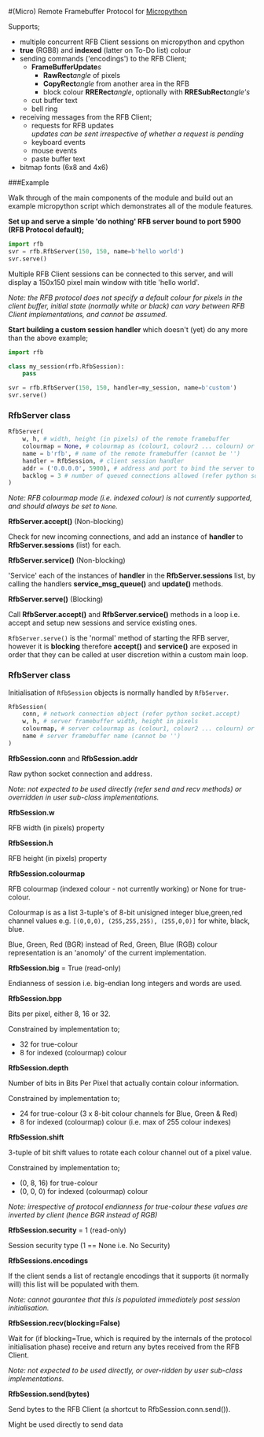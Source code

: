 #(Micro) Remote Framebuffer Protocol for [Micropython](www.micropython.org)

Supports;
- multiple concurrent RFB Client sessions on micropython and cpython
- **true** (RGB8) and **indexed** (latter on To-Do list) colour
- sending commands ('encodings') to the RFB Client;
    - **FrameBufferUpdate**_s_
        - **RawRect**_angle_ of pixels
        - **CopyRect**_angle_ from another area in the RFB 
        - block colour **RRERect**_angle_, optionally with **RRESubRect**_angle's_
    - cut buffer text
    - bell ring
- receiving messages from the RFB Client;
    - requests for RFB updates<BR/>
      _updates can be sent irrespective of whether a request is pending_
    - keyboard events
    - mouse events
    - paste buffer text
- bitmap fonts (6x8 and 4x6)

###Example

Walk through of the main components of the module and build out an example 
micropython script which demonstrates all of the module features.

**Set up and serve a simple 'do nothing' RFB server bound to port 5900 (RFB Protocol default);**

```python
import rfb
svr = rfb.RfbServer(150, 150, name=b'hello world')
svr.serve()
``` 

Multiple RFB Client sessions can be connected to this server, and will display
a 150x150 pixel main window with title 'hello world'.  

_Note: the RFB protocol does not specify a default colour for pixels in the client buffer, initial state (normally white or black) can vary between RFB Client implementations, and cannot be assumed._

**Start building a custom session handler** which doesn't (yet) do any more than the above example;

```python
import rfb

class my_session(rfb.RfbSession):
    pass

svr = rfb.RfbServer(150, 150, handler=my_session, name=b'custom')
svr.serve()
```


### RfbServer class

```python
RfbServer(
    w, h, # width, height (in pixels) of the remote framebuffer
    colourmap = None, # colourmap as (colour1, colour2 ... colourn) or None for true-colour
    name = b'rfb', # name of the remote framebuffer (cannot be '')
    handler = RfbSession, # client session handler
    addr = ('0.0.0.0', 5900), # address and port to bind the server to (refer python socket.bind)
    backlog = 3 # number of queued connections allowed (refer python socket.listen)
)
```

_Note: RFB colourmap mode (i.e. indexed colour) is not currently supported, and should always be set to `None`._

**RfbServer.accept()** (Non-blocking)

Check for new incoming connections, and add an instance of **handler** to 
**RfbServer.sessions** (list) for each.

**RfbServer.service()** (Non-blocking)

'Service' each of the instances of **handler** in the **RfbServer.sessions** list, by
calling the handlers **service_msg_queue()** and **update()** methods. 

**RfbServer.serve()** (Blocking)

Call **RfbServer.accept()** and **RfbServer.service()** methods in a loop i.e.
accept and setup new sessions and service existing ones.

`RfbServer.serve()` is the 'normal' method of starting the RFB server, however it is **blocking** 
therefore **accept()** and **service()** are exposed in order that they can be called
at user discretion within a custom main loop.

### RfbServer class

Initialisation of `RfbSession` objects is normally handled by `RfbServer`.

```python
RfbSession(
    conn, # network connection object (refer python socket.accept)
    w, h, # server framebuffer width, height in pixels
    colourmap, # server colourmap as (colour1, colour2 ... colourn) or None for true-colour
    name # server framebuffer name (cannot be '')
)
```

**RfbSession.conn** and **RfbSession.addr**

Raw python socket connection and address.

_Note: not expected to be used directly (refer send and recv methods) or overridden in user sub-class implementations._  

**RfbSession.w** 

RFB width (in pixels) property

**RfbSession.h**

RFB height (in pixels) property

**RfbSession.colourmap** 

RFB colourmap (indexed colour - not currently working) or None for true-colour.

Colourmap is as a list 3-tuple's of 8-bit unisigned integer blue,green,red channel
values e.g. `[(0,0,0), (255,255,255), (255,0,0)]` for white, black, blue.

Blue, Green, Red (BGR) instead of Red, Green, Blue (RGB) colour representation
is an 'anomoly' of the current implementation.

**RfbSession.big** = True (read-only)

Endianness of session i.e. big-endian long integers and words are used.

**RfbSession.bpp**

Bits per pixel, either 8, 16 or 32.

Constrained by implementation to;
- 32 for true-colour
- 8 for indexed (colourmap) colour

**RfbSession.depth**

Number of bits in Bits Per Pixel that actually contain colour information.

Constrained by implementation to;
- 24 for true-colour (3 x 8-bit colour channels for Blue, Green & Red)
- 8 for indexed (colourmap) colour (i.e. max of 255 colour indexes) 

**RfbSession.shift**

3-tuple of bit shift values to rotate each colour channel out of a pixel value.

Constrained by implementation to;

- (0, 8, 16) for true-colour
- (0, 0, 0) for indexed (colourmap) colour

_Note: irrespective of protocol endianness for true-colour these values are inverted by client (hence BGR instead of RGB)_

**RfbSession.security** = 1 (read-only)

Session security type (1 == None i.e. No Security)

**RfbSessions.encodings**

If the client sends a list of rectangle encodings that it supports (it normally
will) this list will be populated with them.

_Note: cannot gaurantee that this is populated immediately post session initialisation._

**RfbSession.recv(blocking=False)**

Wait for (if blocking=True, which is required by the internals of the 
protocol initialisation phase) receive and return any bytes received from the 
RFB Client.

_Note: not expected to be used directly, or over-ridden by user sub-class implementations._

**RfbSession.send(bytes)**

Send bytes to the RFB Client (a shortcut to RfbSession.conn.send()).

Might be used directly to send data 

